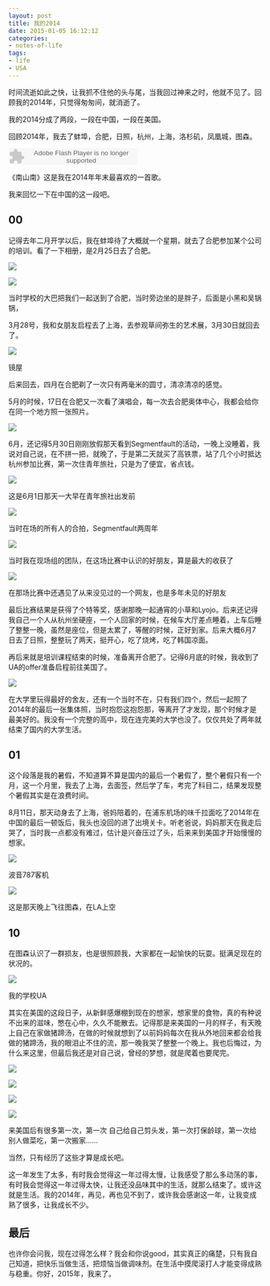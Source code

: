 ```yaml
---
layout: post
title: 我的2014
date: 2015-01-05 16:12:12
categories: 
- notes-of-life
tags:
- life
- USA
---
```


时间流逝如此之快，让我抓不住他的头与尾，当我回过神来之时，他就不见了。回顾我的2014年，只觉得匆匆间，就消逝了。<!-- more -->

我的2014分成了两段，一段在中国，一段在美国。

回顾2014年，我去了蚌埠，合肥，日照，杭州，上海，洛杉矶，凤凰城，图森。

<embed src="http://www.xiami.com/widget/0_1773571331/singlePlayer.swf" type="application/x-shockwave-flash" width="257" height="33" wmode="transparent">

《南山南》这是我在2014年年末最喜欢的一首歌。

我来回忆一下在中国的这一段吧。

## 00

记得去年二月开学以后，我在蚌埠待了大概就一个星期，就去了合肥参加某个公司的培训。看了一下相册，是2月25日去了合肥。

![](https://cdn.blueandhack.com/pics/2014-02-25%2008.35.44.jpg)

![](https://cdn.blueandhack.com/pics/2014-02-25%2007.45.54.jpg)

当时学校的大巴把我们一起送到了合肥，当时旁边坐的是胖子，后面是小黑和吴锅锅，

3月28号，我和女朋友启程去了上海，去参观草间弥生的艺术展，3月30日就回去了。

![](https://cdn.blueandhack.com/pics/2014-03-29%2009.15.23.jpg)

镜屋

后来回去，四月在合肥剃了一次只有两毫米的圆寸，清凉清凉的感觉。

5月的时候，17日在合肥又一次看了演唱会，每一次去合肥奥体中心，我都会给你在同一个地方照一张照片。

![](https://cdn.blueandhack.com/pics/2014-05-17%2022.14.52.jpg)

6月，还记得5月30日刚刚放假那天看到Segmentfault的活动，一晚上没睡着，我说对自己说，在不拼一把，就晚了，于是第二天就买了高铁票，站了几个小时抵达杭州参加比赛，第一次住青年旅社，只是为了便宜，省点钱。

![](https://cdn.blueandhack.com/pics/2014-05-31%2008.43.25.jpg)

这是6月1日那天一大早在青年旅社出发前

![](https://cdn.blueandhack.com/pics/2014-06-01%2016.08.37.jpg)

当时在场的所有人的合拍，Segmentfault两周年

![](https://cdn.blueandhack.com/pics/2014-06-01%2016.16.52.jpg)

当时我在现场组的团队，在这场比赛中认识的好朋友，算是最大的收获了

![](https://cdn.blueandhack.com/pics/2014-06-01%2016.17.43.jpg)

在那场比赛中还遇见了从来没见过的一个网友，也是多年未见的好朋友

最后比赛结果是获得了个特等奖，感谢那晚一起通宵的小草和Lyojo。后来还记得我自己一个人从杭州坐硬座，一个人回家的时候，在候车大厅差点睡着，上车后睡了整整一晚，虽然是座位，但是太累了，等醒的时候，正好到家。后来大概6月7日去了日照，整整玩了两天，挺开心，吃了烧烤，吃了韩国凉面。

再后来就是培训课程结束的时候，准备离开合肥了。记得6月底的时候，我收到了UA的offer准备启程前往美国了。

![](https://cdn.blueandhack.com/pics/2014-06-30%2011.17.33.jpg)

在大学里玩得最好的舍友，还有一个当时不在，只有我们四个，然后一起照了2014年的最后一张集体照，当时抱怨这抱怨那，等离开了才发现，那个时候才是最美好的。我没有一个完整的高中，现在连完美的大学也没了。仅仅共处了两年就结束了国内的大学生活。

## 01

这个段落是我的暑假，不知道算不算是国内的最后一个暑假了，整个暑假只有一个月，这一个月里，我去了上海，去面签，然后学了车，考完了科目二，结果发现整个暑假其实是在浪费时间。

8月11日，那天动身去了上海，爸妈陪着的，在浦东机场的味千拉面吃了2014年在中国的最后一顿饭后，我头也没回的进了出境关卡。听老爸说，妈妈那天在我走后哭了，当时我一点都没有难过，估计是兴奋压过了头，后来来到美国才开始慢慢的想家。

![](https://cdn.blueandhack.com/pics/WP_20140811_19_30_01_Pro.jpg)

波音787客机

![](https://cdn.blueandhack.com/pics/WP_20140811_20_32_37_Pro.jpg)

这是那天晚上飞往图森，在LA上空

## 10

在图森认识了一群损友，也是很照顾我，大家都在一起愉快的玩耍。挺满足现在的状况的。

![](https://cdn.blueandhack.com/pics/WP_20140812_08_36_53_Pro.jpg)

我的学校UA

其实在美国的这段日子，从新鲜感爆棚到现在的想家，想家里的食物，真的有种说不出来的滋味，憋在心中，久久不能散去。记得那是来美国的一月的样子，有天晚上自己在家做猪蹄汤，在做的时候就想到了以前妈妈每次在我从外地回来都会给我做的猪蹄汤，我的眼泪止不住的流，那一晚我哭了整整一个晚上。我也后悔过，为什么来这里，但最后我还是对自己说，曾经的梦想，就是爬着也要爬完。

![](https://cdn.blueandhack.com/pics/WP_20140829_23_30_53_Pro.jpg)

![](https://cdn.blueandhack.com/pics/WP_20141108_22_58_56_Pro.jpg)

![](https://cdn.blueandhack.com/pics/WP_20141127_21_43_43_Pro.jpg)

![](https://cdn.blueandhack.com/pics/WP_20141031_00_02_22_Pro.jpg)

来美国后有很多第一次，第一次 自己给自己剪头发，第一次打保龄球，第一次给别人做菜吃，第一次搬家……

当然，只有经历了这些才算是成长吧。

这一年发生了太多，有时我会觉得这一年过得太慢，让我感受了那么多动荡的事，有时我会觉得这一年过得太快，让我还没品味其中的生活，就那么结束了。或许这就是生活。我的2014年，再见，再也见不到了，或许我会感谢这一年，让我变成熟了很多，让我成长不少。

## 最后

也许你会问我，现在过得怎么样？我会和你说good，其实真正的痛楚，只有我自己知道，把快乐当做生活，把烦恼当做调味剂。在生活中摸爬滚打人才能变得成熟与稳重。你好，2015年，我来了。

